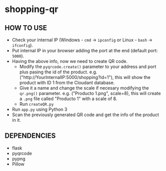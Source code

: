 # shopping-qr

## HOW TO USE
- Check your internal IP (Windows - `cmd` -> `ipconfig` or Linux - `bash` -> `ifconfig`).
- Put internal IP in your browser adding the port at the end (default port: `5000`).
- Having the above info, now we need to create QR code.
  - Modify the `pyqrcode.create()` parameter to your address and port plus pasing the id of the product.
    e.g. ("http://YourInternalIP:5000/shopping?id=1"), this will show the product with ID 1 from the Cloudant database.
  - Give it a name and change the scale if necesary modifying the `qr.png()` parameter.
    e.g. ("Producto 1.png", scale=8), this will create a `.png` file called "Producto 1" with a scale of 8.
  - Run `createQR.py`
-  Run `app.py` using Python 3
- Scan the previously generated QR code and get the info of the product in it.

## DEPENDENCIES
- flask
- pyqrcode
- pypng
- Pillow
